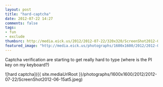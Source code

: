 ```yaml
---
layout: post
title: "hard-captcha"
date: 2012-07-22 14:27
comments: false
tags:
- fun
- exclude
thumbsrc: http://media.eick.us/2012/2012-07-22/320x320/ScreenShot2012-06-15at5.jpeg
featured_image: "http://media.eick.us/photographs/1600x1600/2012/2012-07-22/ScreenShot2012-06-15at5.jpeg"
---
```

Captcha verification are starting to get really hard to type (where is the PI key on my keyboard?)

![hard captcha]({{ site.mediaUrlRoot }}/photographs/1600x1600/2012/2012-07-22/ScreenShot2012-06-15at5.jpeg)

